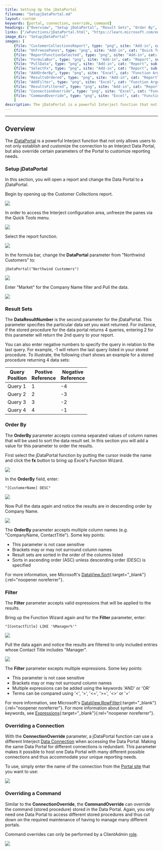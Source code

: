 ```yaml
---
title: Setting Up the jDataPortal
filename: "SetupjDataPortal.md"
layout: custom
keywords: [portal, connection, override, command]
headings: ["Overview", "Setup jDataPortal", "Result Sets", "Order By", "Filter", "Overriding a Connection", "Overriding a Command"]
links: ["/wFunctions/jDataPortal.html", "https://learn.microsoft.com/en-us/dotnet/api/system.data.dataview.sort", "https://learn.microsoft.com/en-us/dotnet/api/system.data.dataview.rowfilter", "https://learn.microsoft.com/en-us/dotnet/api/system.data.datacolumn.expression", "/wPortal/Data-Connections.html", "https://portal.gointerject.com/DataPortals.html", "/wPortal/INTERJECT-Roles.html"]
image_dir: "SetupjDataPortal"
images: [
	{file: "CustomerCollectionsReport", type: "png", site: "Add-in", cat: "Report Library", sub: "", report: "Interject Customer Collections", ribbon: "", config: ""}, 
	{file: "UnFreezePanes", type: "png", site: "Add-in", cat: "Quick Tools", sub: "", report: "", ribbon: "", config: ""}, 
	{file: "ReportFunctionSelected", type: "png", site: "Add-in", cat: "Report", sub: "", report: "", ribbon: "", config: "Yes"}, 
	{file: "FormulaBar", type: "png", site: "Add-in", cat: "Report", sub: "", report: "", ribbon: "", config: ""}, 
	{file: "PullData", type: "png", site: "Add-in", cat: "Report", sub: "", report: "Customer Aging Summary", ribbon: "", config: "Yes"}, 
	{file: "SelectFx", type: "png", site: "Add-in", cat: "Report", sub: "", report: "", ribbon: "", config: "Yes"}, 
	{file: "AddOrderBy", type: "png", site: "Excel", cat: "Function Arguments", sub: "", report: "", ribbon: "", config: ""}, 
	{file: "ResultsOrdered", type: "png", site: "Add-in", cat: "Report", sub: "", report: "Customer Aging Summary", ribbon: "", config: ""}, 
	{file: "AddFilter", type: "png", site: "Excel", cat: "Function Arguments", sub: "", report: "", ribbon: "", config: ""}, 
	{file: "ResultsFiltered", type: "png", site: "Add-in", cat: "Report", sub: "", report: "Customer Aging Summary", ribbon: "", config: ""}, 
	{file: "ConnectionOverride", type: "png", site: "Excel", cat: "Function Arguments", sub: "", report: "", ribbon: "", config: ""}, 
	{file: "CommandOverride", type: "png", site: "Excel", cat: "Function Arguments", sub: "", report: "", ribbon: "", config: ""}
	]
description: The jDataPortal is a powerful Interject function that not only allows users to customize the connection to an Interject Data Portal. In addition to establishing a connection to a Portal, users can also override certain parameters of the Portal to customize their reporting needs.
---
```

* * *

## Overview

The [jDataPortal](/wFunctions/jDataPortal.html) is a powerful Interject function that not only allows users to not only establish and customize the connection to an Interject Data Portal, but also override certain parameters of the Portal to customize reporting needs.

### Setup jDataPortal

In this section, you will open a report and change the Data Portal to a jDataPortal.

Begin by opening up the Customer Collections report.

![](/images/SetupjDataPortal/CustomerCollectionsReport.png)
<br>

In order to access the Interject configuration area, unfreeze the panes via the Quick Tools menu.

![](/images/SetupjDataPortal/UnFreezePanes.png)
<br>

Select the report function.

![](/images/SetupjDataPortal/ReportFunctionSelected.png)
<br>

In the formula bar, change the **DataPortal** parameter from "Northwind Customers" to:

```
jDataPortal("Northwind Customers")
```

![](/images/SetupjDataPortal/FormulaBar.png)
<br>

Enter "Market" for the Company Name filter and Pull the data.

![](/images/SetupjDataPortal/PullData.png)
<br>

### Result Sets

The **DataResultNumber** is the second parameter for the jDataPortal. This parameter specifies the particular data set you want returned. For instance, if the stored procedure for the data portal returns 4 queries, entering 2 for this parameter will return the 2nd query to your report.

You can also enter negative numbers to specify the query in relation to the last query. For example, -1 will return the last query listed in your stored procedure. To illustrate, the following chart shows an example for a stored procedure returning 4 data sets:

| Query<br>Position | Postive<br>Reference | Negative<br>Reference |
|---|---|---|
| Query 1 | 1 | -4 |
| Query 2 | 2 | -3 |
| Query 3 | 3 | -2 |
| Query 4 | 4 | -1 |

### Order By

The **OrderBy** parameter accepts comma separated values of column names that will be used to sort the data result set. In this section you will add a value for this parameter to order the results.

First select the jDataPortal function by putting the cursor inside the name and click the **fx** button to bring up Excel's Function Wizard.

![](/images/SetupjDataPortal/SelectFx.png)
<br>

In the **OrderBy** field, enter:

```
"[CustomerName] DESC"
```

![](/images/SetupjDataPortal/AddOrderBy.png)
<br>

Now Pull the data again and notice the results are in descending order by Company Name.

![](/images/SetupjDataPortal/ResultsOrdered.png)
<br>

The **OrderBy** parameter accepts multiple column names (e.g. "CompanyName, ContactTitle"). Some key points:

* This parameter is not case sensitive
* Brackets may or may not surround column names
* Result sets are sorted in the order of the columns listed
* Sorts in ascending order (ASC) unless descending order (DESC) is specified

For more information, see Microsoft's [DataView.Sort](https://learn.microsoft.com/en-us/dotnet/api/system.data.dataview.sort){:target="_blank"}{:rel="noopener noreferrer"}.

### Filter

The **Filter** parameter accepts valid expressions that will be applied to the results. 

Bring up the Function Wizard again and for the **Filter** parameter, enter:

```
"[ContactTitle] LIKE '%Manager%'"
```

![](/images/SetupjDataPortal/AddFilter.png)
<br>

Pull the data again and notice the results are filtered to only included entries whose Contact Title includes "Manager".

![](/images/SetupjDataPortal/ResultsFiltered.png)
<br>

The **Filter** parameter excepts multiple expressions. Some key points:

* This parameter is not case sensitive
* Brackets may or may not surround column names
* Multiple expressions can be added using the keywords 'AND' or 'OR'
* Terms can be compared using '<', '>', '<=', '>=', '<>' or '='

For more information, see Microsoft's [DataView.RowFilter](https://learn.microsoft.com/en-us/dotnet/api/system.data.dataview.rowfilter){:target="_blank"}{:rel="noopener noreferrer"}. For more information about syntax and keywords, see [Expressions](https://learn.microsoft.com/en-us/dotnet/api/system.data.datacolumn.expression){:target="_blank"}{:rel="noopener noreferrer"}.

### Overriding a Connection

With the **ConnectionOverride** parameter, a jDataPortal function can use a different Interject [Data Connection](/wPortal/Data-Connections.html) when accessing the Data Portal. Making the same Data Portal for different connections is redundant. This parameter makes it possible to host one Data Portal with many different possible connections and thus accommodate your unique reporting needs.

To use, simply enter the name of the connection from the [Portal site](https://portal.gointerject.com/DataPortals.html) that you want to use:

![](/images/SetupjDataPortal/ConnectionOverride.png)
<br>

### Overriding a Command

Similar to the **ConnectionOverride**, the **CommandOverride** can override the command (stored procedure) stored in the Data Portal. Again, you only need one Data Portal to access different stored procedures and thus cut down on the required maintenance of having to manage many different portals. 

Command overrides can only be performed by a ClientAdmin [role](/wPortal/INTERJECT-Roles.html).

![](/images/SetupjDataPortal/CommandOverride.png)
<br>
